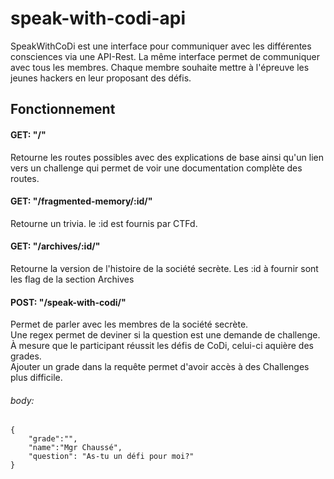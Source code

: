 # speak-with-codi-api
SpeakWithCoDi est une interface pour communiquer avec les différentes consciences via une API-Rest. La même interface permet de communiquer avec tous les membres. Chaque membre souhaite mettre à l'épreuve les jeunes hackers en leur proposant des défis.

## Fonctionnement

#### GET: "/"
Retourne les routes possibles avec des explications de base ainsi qu'un lien vers un challenge qui permet de voir une documentation complète des routes.
#### GET: "/fragmented-memory/:id/"
Retourne un trivia.  le :id est fournis par CTFd.
#### GET: "/archives/:id/"
Retourne la version de l'histoire de la société secrète.  Les :id à fournir sont les flag de la section Archives
#### POST: "/speak-with-codi/"
Permet de parler avec les membres de la société secrète.  
Une regex permet de deviner si la question est une demande de challenge. 
À mesure que le participant réussit les défis de CoDi, celui-ci aquière des grades.  
Ajouter un grade dans la requête permet d'avoir accès à des Challenges plus difficile.
###### body:
```
{
    "grade":"",
    "name":"Mgr Chaussé",
    "question": "As-tu un défi pour moi?"
}
```
